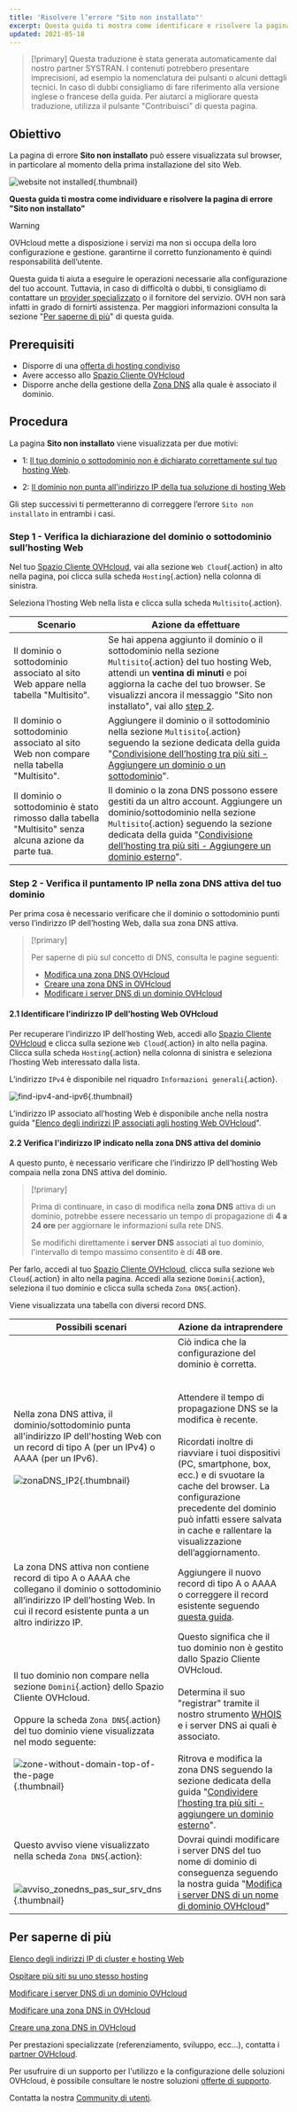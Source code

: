 ```yaml
---
title: 'Risolvere l’errore "Sito non installato"'
excerpt: Questa guida ti mostra come identificare e risolvere la pagina di errore "Sito non installato"
updated: 2021-05-18
---
```


> [!primary]
> Questa traduzione è stata generata automaticamente dal nostro partner SYSTRAN. I contenuti potrebbero presentare imprecisioni, ad esempio la nomenclatura dei pulsanti o alcuni dettagli tecnici. In caso di dubbi consigliamo di fare riferimento alla versione inglese o francese della guida. Per aiutarci a migliorare questa traduzione, utilizza il pulsante "Contribuisci" di questa pagina.
>

## Obiettivo

La pagina di errore **Sito non installato** può essere visualizzata sul browser, in particolare al momento della prima installazione del sito Web.

![website not installed](images/site-not-installed.png){.thumbnail}

**Questa guida ti mostra come individuare e risolvere la pagina di errore "Sito non installato"**

> [!warning]
>
> OVHcloud mette a disposizione i servizi ma non si occupa della loro configurazione e gestione. garantirne il corretto funzionamento è quindi responsabilità dell’utente.
>
> Questa guida ti aiuta a eseguire le operazioni necessarie alla configurazione del tuo account. Tuttavia, in caso di difficoltà o dubbi, ti consigliamo di contattare un [provider specializzato](/links/partner) o il fornitore del servizio. OVH non sarà infatti in grado di fornirti assistenza. Per maggiori informazioni consulta la sezione "[Per saperne di più](#go-further)" di questa guida.

## Prerequisiti

- Disporre di una [offerta di hosting condiviso](/links/web/hosting)
- Avere accesso allo [Spazio Cliente OVHcloud](/links/manager)
- Disporre anche della gestione della [Zona DNS](/pages/web_cloud/domains/dns_zone_edit) alla quale è associato il dominio.

## Procedura

La pagina **Sito non installato** viene visualizzata per due motivi:

- 1: [Il tuo dominio o sottodominio non è dichiarato correttamente sul tuo hosting Web](#check-multisites).

- 2: [Il dominio non punta all'indirizzo IP della tua soluzione di hosting Web](#check-dns-domain)

Gli step successivi ti permetteranno di correggere l’errore `Sito non installato` in entrambi i casi.

### Step 1 - Verifica la dichiarazione del dominio o sottodominio sull’hosting Web <a name="check-multisites"></a>

Nel tuo [Spazio Cliente OVHcloud](/links/manager), vai alla sezione `Web Cloud`{.action} in alto nella pagina, poi clicca sulla scheda `Hosting`{.action} nella colonna di sinistra.

Seleziona l’hosting Web nella lista e clicca sulla scheda `Multisito`{.action}.

|Scenario|Azione da effettuare|
|---|---| 
|Il dominio o sottodominio associato al sito Web appare nella tabella "Multisito".|Se hai appena aggiunto il dominio o il sottodominio nella sezione `Multisito`{.action} del tuo hosting Web, attendi un **ventina di minuti** e poi aggiorna la cache del tuo browser. Se visualizzi ancora il messaggio "Sito non installato", vai allo [step 2](#check-dns-domain).|
|Il dominio o sottodominio associato al sito Web non compare nella tabella "Multisito".|Aggiungere il dominio o il sottodominio nella sezione `Multisito`{.action} seguendo la sezione dedicata della guida "[Condivisione dell’hosting tra più siti - Aggiungere un dominio o un sottodominio](/pages/web_cloud/web_hosting/multisites_configure_multisite)".|
|Il dominio o sottodominio è stato rimosso dalla tabella "Multisito" senza alcuna azione da parte tua.|Il dominio o la zona DNS possono essere gestiti da un altro account. Aggiungere un dominio/sottodominio nella sezione `Multisito`{.action} seguendo la sezione dedicata della guida "[Condivisione dell’hosting tra più siti - Aggiungere un dominio esterno](/pages/web_cloud/web_hosting/multisites_configure_multisite)".|

### Step 2 - Verifica il puntamento IP nella zona DNS attiva del tuo dominio <a name="check-dns-domain"></a>

Per prima cosa è necessario verificare che il dominio o sottodominio punti verso l’indirizzo IP dell’hosting Web, dalla sua zona DNS attiva.

> [!primary]
>
> Per saperne di più sul concetto di DNS, consulta le pagine seguenti:
> 
> - [Modifica una zona DNS OVHcloud](/pages/web_cloud/domains/dns_zone_edit)
> - [Creare una zona DNS in OVHcloud](/pages/web_cloud/domains/dns_zone_create)
> - [Modificare i server DNS di un dominio OVHcloud](/pages/web_cloud/domains/dns_server_edit)
>

#### 2\.1 Identificare l’indirizzo IP dell’hosting Web OVHcloud

Per recuperare l’indirizzo IP dell’hosting Web, accedi allo [Spazio Cliente OVHcloud](/links/manager) e clicca sulla sezione `Web Cloud`{.action} in alto nella pagina. Clicca sulla scheda `Hosting`{.action} nella colonna di sinistra e seleziona l’hosting Web interessato dalla lista.

L’indirizzo `IPv4` è disponibile nel riquadro `Informazioni generali`{.action}.

![find-ipv4-and-ipv6](images/find-ipv4-and-ipv6.png){.thumbnail}

L’indirizzo IP associato all’hosting Web è disponibile anche nella nostra guida "[Elenco degli indirizzi IP associati agli hosting Web OVHcloud](/pages/web_cloud/web_hosting/clusters_and_shared_hosting_IP)".

#### 2\.2 Verifica l'indirizzo IP indicato nella zona DNS attiva del dominio

A questo punto, è necessario verificare che l’indirizzo IP dell’hosting Web compaia nella zona DNS attiva del dominio.

> [!primary]
>
> Prima di continuare, in caso di modifica nella **zona DNS** attiva di un dominio, potrebbe essere necessario un tempo di propagazione di **4 a 24 ore** per aggiornare le informazioni sulla rete DNS.
>
> Se modifichi direttamente i **server DNS** associati al tuo dominio, l'intervallo di tempo massimo consentito è di **48 ore**.
>

Per farlo, accedi al tuo [Spazio Cliente OVHcloud](/links/manager), clicca sulla sezione `Web Cloud`{.action} in alto nella pagina. Accedi alla sezione `Domini`{.action}, seleziona il tuo dominio e clicca sulla scheda `Zona DNS`{.action}.

Viene visualizzata una tabella con diversi record DNS.

|Possibili scenari|Azione da intraprendere|
|---|---| 
|Nella zona DNS attiva, il dominio/sottodominio punta all'indirizzo IP dell'hosting Web con un record di tipo A (per un IPv4) o AAAA (per un IPv6).<br><br>![zonaDNS_IP2](images/dashboard-entry-a.png){.thumbnail}|Ciò indica che la configurazione del dominio è corretta.<br><br><br> Attendere il tempo di propagazione DNS se la modifica è recente.<br><br> Ricordati inoltre di riavviare i tuoi dispositivi (PC, smartphone, box, ecc.) e di svuotare la cache del browser. La configurazione precedente del dominio può infatti essere salvata in cache e rallentare la visualizzazione dell’aggiornamento.|
|La zona DNS attiva non contiene record di tipo A o AAAA che collegano il dominio o sottodominio all’indirizzo IP dell’hosting Web. In cui il record esistente punta a un altro indirizzo IP.|Aggiungere il nuovo record di tipo A o AAAA o correggere il record esistente seguendo [questa guida](/pages/web_cloud/domains/dns_zone_edit).|
|Il tuo dominio non compare nella sezione `Domini`{.action} dello Spazio Cliente OVHcloud.<br><br>Oppure la scheda `Zona DNS`{.action} del tuo dominio viene visualizzata nel modo seguente:<br><br>![zone-without-domain-top-of-the-page](images/zone-without-domain-top-of-the-page.png){.thumbnail}|Questo significa che il tuo dominio non è gestito dallo Spazio Cliente OVHcloud.<br><br>Determina il suo "registrar" tramite il nostro strumento [WHOIS](/links/web/domains-whois) e i server DNS ai quali è associato. <br><br>Ritrova e modifica la zona DNS seguendo la sezione dedicata della guida "[Condividere l’hosting tra più siti - aggiungere un dominio esterno](/pages/web_cloud/web_hosting/multisites_configure_multisite)".|
|Questo avviso viene visualizzato nella scheda `Zona DNS`{.action}:<br><br><br>![avviso_zonedns_pas_sur_srv_dns](images/message-other-ovh-dns-servers.png){.thumbnail}|Dovrai quindi modificare i server DNS del tuo nome di dominio di conseguenza seguendo la nostra guida "[Modifica i server DNS di un nome di dominio OVHcloud](/pages/web_cloud/domains/dns_server_edit)"|

## Per saperne di più <a name="go-further"></a>

[Elenco degli indirizzi IP di cluster e hosting Web](/pages/web_cloud/web_hosting/clusters_and_shared_hosting_IP)

[Ospitare più siti su uno stesso hosting](/pages/web_cloud/web_hosting/multisites_configure_multisite)

[Modificare i server DNS di un dominio OVHcloud](/pages/web_cloud/domains/dns_server_edit)

[Modificare una zona DNS in OVHcloud](/pages/web_cloud/domains/dns_zone_edit)

[Creare una zona DNS in OVHcloud](/pages/web_cloud/domains/dns_zone_create)

Per prestazioni specializzate (referenziamento, sviluppo, ecc...), contatta i [partner OVHcloud](/links/partner).

Per usufruire di un supporto per l'utilizzo e la configurazione delle soluzioni OVHcloud, è possibile consultare le nostre soluzioni [offerte di supporto](/links/support).

Contatta la nostra [Community di utenti](/links/community).